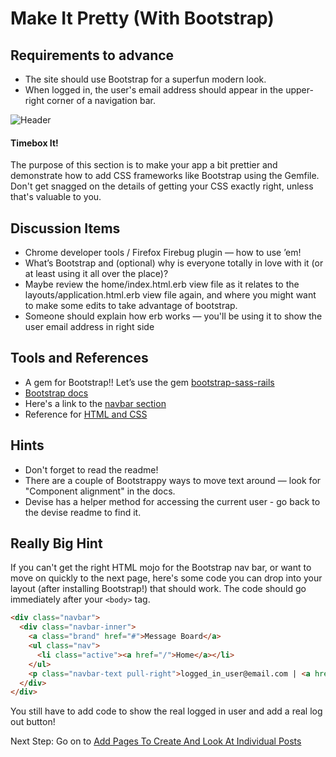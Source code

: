# Make It Pretty (With Bootstrap)

## Requirements to advance
- The site should use Bootstrap for a superfun modern look.
- When logged in, the user's email address should appear in the upper-right corner of a navigation bar.

<img src="/images/advanced/header.png" alt="Header"></img>

<div class="alert alert-info">
<h4>Timebox It!</h4>
<p>The purpose of this section is to make your app a bit prettier and demonstrate how to add CSS frameworks like Bootstrap using the Gemfile. Don't get snagged on the details of getting your CSS exactly right, unless that's valuable to you.</p>
</div>

## Discussion Items

- Chrome developer tools / Firefox Firebug plugin — how to use ’em!
- What’s Bootstrap and (optional) why is everyone totally in love with it (or at least using it all over the place)?
- Maybe review the home/index.html.erb view file as it relates to the layouts/application.html.erb view file again, and where you might want to make some edits to take advantage of bootstrap.
- Someone should explain how erb works — you'll be using it to show the user email address in right side

## Tools and References

- A gem for Bootstrap!! Let’s use the gem [bootstrap-sass-rails](https://github.com/yabawock/bootstrap-sass-rails)
- [Bootstrap docs](http://getbootstrap.com/getting-started/)
- Here's a link to the [navbar section](http://getbootstrap.com/components/#navbar)
- Reference for [HTML and CSS](http://www.htmldog.com/)

## Hints

- Don't forget to read the readme!
- There are a couple of Bootstrappy ways to move text around — look for "Component alignment" in the docs.
- Devise has a helper method for accessing the current user - go back to the devise readme to find it.

## Really Big Hint

If you can't get the right HTML mojo for the Bootstrap nav bar, or want to move on quickly to the next page, here's some code you can drop into your layout (after installing Bootstrap!) that should work. The code should go immediately after your `<body>` tag.

```html
<div class="navbar">
  <div class="navbar-inner">
    <a class="brand" href="#">Message Board</a>
    <ul class="nav">
      <li class="active"><a href="/">Home</a></li>
    </ul>
    <p class="navbar-text pull-right">logged_in_user@email.com | <a href="log_out_link_here">Log Out</a></p>
  </div>
</div>
```

You still have to add code to show the real logged in user and add a real log out button!

Next Step:
Go on to [Add Pages To Create And Look At Individual Posts](add_pages_to_create_and_look_at_individual_posts)
